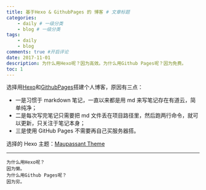 ```yaml
---
title: 基于Hexo & GithubPages 的 博客 # 文章标题
categories:
    - daily # 一级分类
    - blog # 一级分类
tags:
    - daily
    - blog
comments: true #开启评论
date: 2017-11-01
description: 为什么用Hexo呢？因为高效。为什么用Github Pages呢？因为免费。
toc: 1
---
```


选择用[Hexo](https://hexo.io/zh-cn/docs/)和[GithubPages](https://pages.github.com/)搭建个人博客，原因有三点：

-   一是习惯于 markdown 笔记，一直以来都是用 md 来写笔记存在有道云，简单纯净；
-   二是每次写完笔记只需要把 md 文件丢在项目路径里，然后跑两行命令，就可以更新，只关注于笔记本身；
-   三是使用 GitHub Pages 不需要再自己买服务器搭。

选择的 Hexo 主题：[Maupassant Theme](https://github.com/tufu9441/maupassant-hexo/)

---

    为什么用Hexo呢？
    因为懒。
    为什么用Github Pages呢？
    因为穷。
